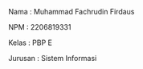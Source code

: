 Nama    : Muhammad Fachrudin Firdaus

NPM     : 2206819331

Kelas   : PBP E

Jurusan : Sistem Informasi